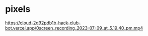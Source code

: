 # pixels
https://cloud-2d92pdb1b-hack-club-bot.vercel.app/0screen_recording_2023-07-09_at_5.19.40_pm.mp4
